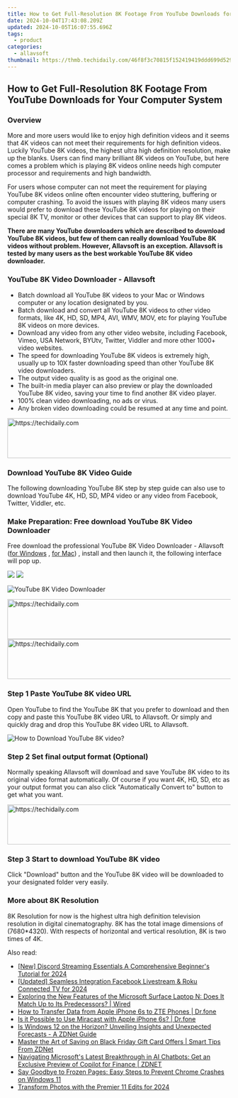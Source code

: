 ```yaml
---
title: How to Get Full-Resolution 8K Footage From YouTube Downloads for Your Computer System
date: 2024-10-04T17:43:08.209Z
updated: 2024-10-05T16:07:55.696Z
tags:
  - product
categories:
  - allavsoft
thumbnail: https://thmb.techidaily.com/46f8f3c70815f152419419ddd699d5297d1d12c7e29c16f1ef4c1543e402a7a3.jpg
---
```


## How to Get Full-Resolution 8K Footage From YouTube Downloads for Your Computer System

### Overview

More and more users would like to enjoy high definition videos and it seems that 4K videos can not meet their requirements for high definition videos. Luckily YouTube 8K videos, the highest ultra high definition resolution, make up the blanks. Users can find many brilliant 8K videos on YouTube, but here comes a problem which is playing 8K videos online needs high computer processor and requirements and high bandwidth.

For users whose computer can not meet the requirement for playing YouTube 8K videos online often encounter video stuttering, buffering or computer crashing. To avoid the issues with playing 8K videos many users would prefer to download these YouTube 8K videos for playing on their special 8K TV, monitor or other devices that can support to play 8K videos.

**There are many YouTube downloaders which are described to download YouTube 8K videos, but few of them can really download YouTube 8K videos without problem. However, Allavsoft is an exception. Allavsoft is tested by many users as the best workable YouTube 8K video downloader.**

### YouTube 8K Video Downloader - Allavsoft

* Batch download all YouTube 8K videos to your Mac or Windows computer or any location designated by you.
* Batch download and convert all YouTube 8K videos to other video formats, like 4K, HD, SD, MP4, AVI, WMV, MOV, etc for playing YouTube 8K videos on more devices.
* Download any video from any other video website, including Facebook, Vimeo, USA Network, BYUtv, Twitter, Viddler and more other 1000+ video websites.
* The speed for downloading YouTube 8K videos is extremely high, usually up to 10X faster downloading speed than other YouTube 8K video downloaders.
* The output video quality is as good as the original one.
* The built-in media player can also preview or play the downloaded YouTube 8K video, saving your time to find another 8K video player.
* 100% clean video downloading, no ads or virus.
* Any broken video downloading could be resumed at any time and point.

<!-- affiliate ads begin -->
<a href="https://appsumo.8odi.net/c/5597632/2130890/7443" target="_top" id="2130890">
  <img src="//a.impactradius-go.com/display-ad/7443-2130890" border="0" alt="https://techidaily.com" width="728" height="90"/>
</a>
<img height="0" width="0" src="https://appsumo.8odi.net/i/5597632/2130890/7443" style="position:absolute;visibility:hidden;" border="0" />
<!-- affiliate ads end -->

### Download YouTube 8K Video Guide

The following downloading YouTube 8K step by step guide can also use to download YouTube 4K, HD, SD, MP4 video or any video from Facebook, Twitter, Viddler, etc.

### Make Preparation: Free download YouTube 8K Video Downloader

Free download the professional YouTube 8K Video Downloader - Allavsoft ([for Windows](https://tools.techidaily.com/allavsoft/products/) , [for Mac](https://tools.techidaily.com/allavsoft/products/)) , install and then launch it, the following interface will pop up.

[![](https://www.allavsoft.com/how-to/../images/how-to/free-download-win.jpg)](https://tools.techidaily.com/allavsoft/products/) [![](https://www.allavsoft.com/how-to/../images/how-to/free-download-mac.jpg)](https://tools.techidaily.com/allavsoft/products/)

![YouTube 8K Video Downloader](https://www.allavsoft.com/how-to/../images/allavsoft/screen-shot-600.jpg)

<!-- affiliate ads begin -->
<a href="https://ephamedtechinc.pxf.io/c/5597632/2130533/26400" target="_top" id="2130533">
  <img src="//a.impactradius-go.com/display-ad/26400-2130533" border="0" alt="https://techidaily.com" width="728" height="90"/>
</a>
<img height="0" width="0" src="https://ephamedtechinc.pxf.io/i/5597632/2130533/26400" style="position:absolute;visibility:hidden;" border="0" />
<!-- affiliate ads end -->

<!-- affiliate ads begin -->
<a href="https://ephamedtechinc.pxf.io/c/5597632/2136616/26400" target="_top" id="2136616">
  <img src="//a.impactradius-go.com/display-ad/26400-2136616" border="0" alt="https://techidaily.com" width="728" height="90"/>
</a>
<img height="0" width="0" src="https://ephamedtechinc.pxf.io/i/5597632/2136616/26400" style="position:absolute;visibility:hidden;" border="0" />
<!-- affiliate ads end -->

### Step 1 Paste YouTube 8K video URL

Open YouTube to find the YouTube 8K that you prefer to download and then copy and paste this YouTube 8K video URL to Allavsoft. Or simply and quickly drag and drop this YouTube 8K video URL to Allavsoft.

![How to Download YouTube 8K video?](https://www.allavsoft.com/how-to/../images/how-to/download-rtmp-video/download-rtmp-video.jpg)

### Step 2 Set final output format (Optional)

Normally speaking Allavsoft will download and save YouTube 8K video to its original video format automatically. Of course if you want 4K, HD, SD, etc as your output format you can also click "Automatically Convert to" button to get what you want.

<!-- affiliate ads begin -->
<a href="https://aligracehair.sjv.io/c/5597632/2135361/19272" target="_top" id="2135361">
  <img src="//a.impactradius-go.com/display-ad/19272-2135361" border="0" alt="https://techidaily.com" width="728" height="90"/>
</a>
<img height="0" width="0" src="https://aligracehair.sjv.io/i/5597632/2135361/19272" style="position:absolute;visibility:hidden;" border="0" />
<!-- affiliate ads end -->

### Step 3 Start to download YouTube 8K video

Click "Download" button and the YouTube 8K video will be downloaded to your designated folder very easily.

### More about 8K Resolution

8K Resolution for now is the highest ultra high definition television resolution in digital cinematography. 8K has the total image dimensions of (7680\*4320). With respects of horizontal and vertical resolution, 8K is two times of 4K.

<ins class="adsbygoogle"
     style="display:block"
     data-ad-format="autorelaxed"
     data-ad-client="ca-pub-7571918770474297"
     data-ad-slot="1223367746"></ins>

<ins class="adsbygoogle"
     style="display:block"
     data-ad-client="ca-pub-7571918770474297"
     data-ad-slot="8358498916"
     data-ad-format="auto"
     data-full-width-responsive="true"></ins>

<span class="atpl-alsoreadstyle">Also read:</span>
<div><ul>
<li><a href="https://discord-videos.techidaily.com/new-discord-streaming-essentials-a-comprehensive-beginners-tutorial-for-2024/"><u>[New] Discord Streaming Essentials A Comprehensive Beginner's Tutorial for 2024</u></a></li>
<li><a href="https://facebook-video-content.techidaily.com/updated-seamless-integration-facebook-livestream-and-roku-connected-tv-for-2024/"><u>[Updated] Seamless Integration Facebook Livestream & Roku Connected TV for 2024</u></a></li>
<li><a href="https://win-news.techidaily.com/exploring-the-new-features-of-the-microsoft-surface-laptop-n-does-it-match-up-to-its-predecessors-wired/"><u>Exploring the New Features of the Microsoft Surface Laptop N: Does It Match Up to Its Predecessors? | Wired</u></a></li>
<li><a href="https://iphone-transfer.techidaily.com/how-to-transfer-data-from-apple-iphone-6s-to-zte-phones-drfone-by-drfone-transfer-from-ios/"><u>How to Transfer Data from Apple iPhone 6s to ZTE Phones | Dr.fone</u></a></li>
<li><a href="https://screen-mirror.techidaily.com/is-it-possible-to-use-miracast-with-apple-iphone-6s-drfone-by-drfone-ios/"><u>Is it Possible to Use Miracast with Apple iPhone 6s? | Dr.fone</u></a></li>
<li><a href="https://win-news.techidaily.com/is-windows-12-on-the-horizon-unveiling-insights-and-unexpected-forecasts-a-zdnet-guide/"><u>Is Windows 12 on the Horizon? Unveiling Insights and Unexpected Forecasts - A ZDNet Guide</u></a></li>
<li><a href="https://win-news.techidaily.com/master-the-art-of-saving-on-black-friday-gift-card-offers-smart-tips-from-zdnet/"><u>Master the Art of Saving on Black Friday Gift Card Offers | Smart Tips From ZDNet</u></a></li>
<li><a href="https://win-news.techidaily.com/navigating-microsofts-latest-breakthrough-in-ai-chatbots-get-an-exclusive-preview-of-copilot-for-finance-zdnet/"><u>Navigating Microsoft's Latest Breakthrough in AI Chatbots: Get an Exclusive Preview of Copilot for Finance | ZDNET</u></a></li>
<li><a href="https://win-blog.techidaily.com/say-goodbye-to-frozen-pages-easy-steps-to-prevent-chrome-crashes-on-windows-11/"><u>Say Goodbye to Frozen Pages: Easy Steps to Prevent Chrome Crashes on Windows 11</u></a></li>
<li><a href="https://instagram-video-recordings.techidaily.com/transform-photos-with-the-premier-11-edits-for-2024/"><u>Transform Photos with the Premier 11 Edits for 2024</u></a></li>
</ul></div>

